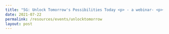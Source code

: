 ```yaml
---
title: "5G: Unlock Tomorrow's Possibilities Today <p> - a webinar- <p>(22 Jul)</p>"
date: 2021-07-22
permalink: /resources/events/unlocktomorrow
layout: post
---
```








